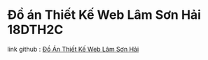 # Đồ án Thiết Kế Web Lâm Sơn Hải 18DTH2C 
link github : [Đồ Án Thiết Kế Web Lâm Sơn Hải](https://github.com/SonHai32/DoAnTKQ)
